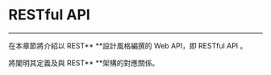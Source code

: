 # **RESTful API**

---

在本章節將介紹以 REST** **設計風格編撰的 Web API，即 RESTful API 。

將闡明其定義及與 REST** **架構的對應關係。

